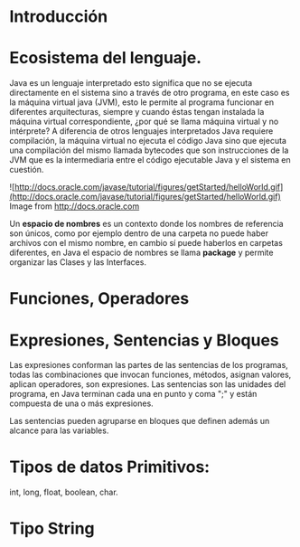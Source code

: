 # Introducción


# Ecosistema del lenguaje.
 
 
Java es un lenguaje interpretado esto significa que no se ejecuta directamente en el sistema sino a través de otro programa, en este caso es la máquina virtual java (JVM), esto le permite al programa funcionar en diferentes arquitecturas, siempre y cuando éstas tengan instalada la máquina virtual correspondiente, ¿por qué se llama máquina virtual y no intérprete? A diferencia de otros lenguajes interpretados Java requiere compilación, la máquina virtual no ejecuta el código Java sino que ejecuta una compilación del mismo llamada bytecodes que son instrucciones de la JVM que es la intermediaria entre el código ejecutable Java y el sistema en cuestión.

![http://docs.oracle.com/javase/tutorial/figures/getStarted/helloWorld.gif](http://docs.oracle.com/javase/tutorial/figures/getStarted/helloWorld.gif)
Image from http://docs.oracle.com


Un **espacio de nombres** es un contexto donde los nombres de referencia son únicos, como por ejemplo dentro de una carpeta no puede haber archivos con el mismo nombre, en cambio sí puede haberlos en carpetas diferentes, en Java el espacio de nombres se llama **package** y permite organizar las Clases y las Interfaces.

# Funciones, Operadores

# Expresiones, Sentencias y Bloques
Las expresiones conforman las partes de las sentencias de los programas, todas las combinaciones que invocan funciones, métodos, asignan valores, aplican operadores, son expresiones. Las sentencias son las unidades del programa, en Java terminan cada una en punto y coma ";" y están compuesta de una o más expresiones. 

Las sentencias pueden agruparse en bloques que definen además un alcance para las variables. 

# Tipos de datos Primitivos:

int, long, float, boolean, char. 

# Tipo String





